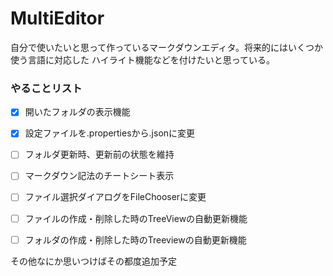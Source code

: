 # MultiEditor

自分で使いたいと思って作っているマークダウンエディタ。将来的にはいくつか使う言語に対応した
ハイライト機能などを付けたいと思っている。

### やることリスト
- [x] 開いたフォルダの表示機能
- [x] 設定ファイルを.propertiesから.jsonに変更
- [ ] フォルダ更新時、更新前の状態を維持
- [ ] マークダウン記法のチートシート表示
- [ ] ファイル選択ダイアログをFileChooserに変更
- [ ] ファイルの作成・削除した時のTreeViewの自動更新機能
- [ ] フォルダの作成・削除した時のTreeviewの自動更新機能


その他なにか思いつけばその都度追加予定
